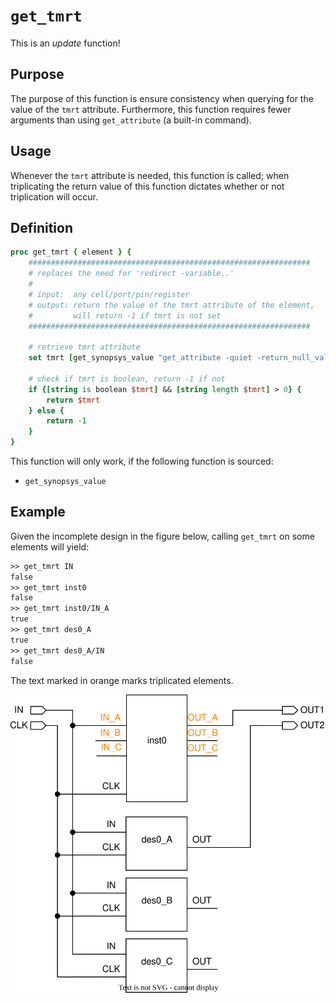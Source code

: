 # ```get_tmrt```

This is an *update* function!

## Purpose

The purpose of this function is ensure consistency when querying for the value of the ```tmrt``` attribute. Furthermore, this function requires fewer arguments than using ```get_attribute``` (a built-in command).

## Usage

Whenever the ```tmrt``` attribute is needed, this function is called; when triplicating the return value of this function dictates whether or not triplication will occur.

## Definition

```tcl
proc get_tmrt { element } {
    ###############################################################
    # replaces the need for 'redirect -variable..'
    #
    # input:  any cell/port/pin/register
    # output: return the value of the tmrt attribute of the element,
    #         will return -1 if tmrt is not set
    ###############################################################

    # retrieve tmrt attribute
    set tmrt [get_synopsys_value "get_attribute -quiet -return_null_values $element tmrt"]

    # check if tmrt is boolean, return -1 if not
    if {[string is boolean $tmrt] && [string length $tmrt] > 0} {
        return $tmrt
    } else {
        return -1
    }
}
```

This function will only work, if the following function is sourced:

* ```get_synopsys_value```

## Example

Given the incomplete design in the figure below, calling ```get_tmrt``` on some elements will yield:

```tcl
>> get_tmrt IN
false
>> get_tmrt inst0
false
>> get_tmrt inst0/IN_A
true
>> get_tmrt des0_A
true
>> get_tmrt des0_A/IN
false
```

The text marked in orange marks triplicated elements.

<picture>
  <source media="(prefers-color-scheme: dark)" srcset="../figures/dark-mode/update_scripts/get_tmrt.drawio.svg">
  <img alt="Setup for calling get_tmrt" src="../figures/light-mode/update_scripts/get_tmrt.drawio.svg">
</picture>
